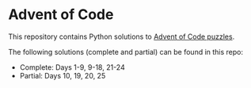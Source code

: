 # Advent of Code
This repository contains Python solutions to [Advent of Code puzzles](https://adventofcode.com/). 

The following solutions (complete and partial) can be found in this repo:
* Complete: Days 1-9, 9-18, 21-24
* Partial: Days 10, 19, 20, 25